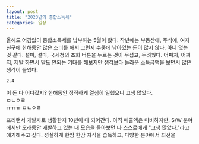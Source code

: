 ```yaml
---
layout: post
title: "2023년의 종합소득세"
categories: 일상
---
```


올해도 어김없이 종합소득세를 납부하는 5월이 왔다. 작년에는 부동산에, 주식에, 여자친구에 한해동안 많은 소비를 해서 그런지 수중에 남아있는 돈이 많지 않다. 아니 없는 것 같다. 설마, 설마, 국세청의 조회 버튼을 누르는 것이 무섭고, 두려웠다. 어쩌지, 어쩌지, 제발 하면서 말도 안되는 기대를 해보지만 생각보다 놀라운 소득금액을 보면서 많은 생각이 들었다.

`2.4`

이 돈 다 어디갔지?
한해동안 정직하게 열심히 일했으니 고생 많았다.  
ㅁㄴㅇㄹ  
ㅠㅠㅠ ㅁㄴㅇㄹ

프리랜서 개발자로 생활한지 10년이 다 되어간다. 아직 매출액은 미비하지만, S/W 분야에서만 오래동안 개발하고 있는 내 모습을 돌아보면 나 스스로에게 "고생 많았다."라고 얘기해주고 싶다. 성실하게 한땀 한땀 지식을 습득하고, 다양한 분야에서 최선을
